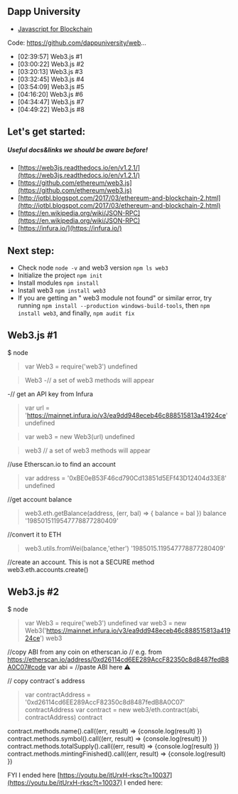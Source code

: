 
Dapp University
---------------

- [Javascript for Blockchain](https://www.youtube.com/watch?v=itUrxH-rksc&feature=youtu.be)

Code: https://github.com/dappuniversity/web...
* [02:39:57] Web3.js #1
* [03:00:22] Web3.js #2
* [03:20:13] Web3.js #3
* [03:32:45] Web3.js #4
* [03:54:09] Web3.js #5
* [04:16:20] Web3.js #6
* [04:34:47] Web3.js #7
* [04:49:22] Web3.js #8


## Let's get started: 
##### Useful docs&links we should be aware before! 
- [https://web3js.readthedocs.io/en/v1.2.1/](https://web3js.readthedocs.io/en/v1.2.1/)
- [https://github.com/ethereum/web3.js](https://github.com/ethereum/web3.js)
- [http://iotbl.blogspot.com/2017/03/ethereum-and-blockchain-2.html](http://iotbl.blogspot.com/2017/03/ethereum-and-blockchain-2.html)
- [https://en.wikipedia.org/wiki/JSON-RPC](https://en.wikipedia.org/wiki/JSON-RPC)
- [https://infura.io/](https://infura.io/)

## Next step:
-  Check node `node -v` and web3 version `npm ls web3`
-  Initialize the project `npm init` 
-  Install modules `npm install`
-  Install web3 `npm install web3`
-  If you are getting an " web3 module not found" or similar error, 
   try running `npm install --production windows-build-tools`, 
   then `npm install web3`, and finally, `npm audit fix` 
## Web3.js #1 
  $ node
  > var Web3 = require('web3')
  undefined
  
  > Web3
  -// a set of web3 methods will appear
  
  -// get an API key from Infura
  > var url = 'https://mainnet.infura.io/v3/ea9dd948eceb46c888515813a41924ce'
  undefined
  
  >var web3 = new Web3(url)
  undefined
 
  >web3
  // a set of web3 methods will appear
 
  //use Etherscan.io to find an account 
  > var address = '0xBE0eB53F46cd790Cd13851d5EFf43D12404d33E8'  
  undefined
  
  //get account balance
  > web3.eth.getBalance(address, (err, bal) => { balance = bal })
  > balance
  '1985015119547778877280409'
  
  //convert it to ETH
  > web3.utils.fromWei(balance,'ether')
  '1985015.119547778877280409'
  
  //create an account. This is not a SECURE method
   web3.eth.accounts.create()

## Web3.js #2
   $ node
   > var Web3 = require('web3')
   undefined
   var web3 = new Web3('https://mainnet.infura.io/v3/ea9dd948eceb46c888515813a41924ce')
   web3
   
   //copy ABI from any coin on etherscan.io
   // e.g. from https://etherscan.io/address/0xd26114cd6EE289AccF82350c8d8487fedB8A0C07#code
   var abi =  //paste ABI here ⚠️
 
   // copy contract`s address
   > var contractAddress = '0xd26114cd6EE289AccF82350c8d8487fedB8A0C07'
   > contractAddress
   var contract = new web3/eth.contract(abi, contractAddress)
   > contract
   
   contract.methods.name().call((err, result) => {console.log(result) })
   contract.methods.symbol().call((err, result) => {console.log(result) })
   contract.methods.totalSupply().call((err, result) => {console.log(result) })
   contract.methods.mintingFinished().call((err, result) => {console.log(result) })

FYI I ended here [https://youtu.be/itUrxH-rksc?t=10037](https://youtu.be/itUrxH-rksc?t=10037)
    I ended here:


